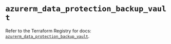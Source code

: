 # `azurerm_data_protection_backup_vault`

Refer to the Terraform Registry for docs: [`azurerm_data_protection_backup_vault`](https://registry.terraform.io/providers/hashicorp/azurerm/3.103.0/docs/resources/data_protection_backup_vault).

